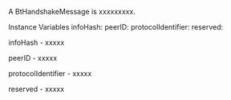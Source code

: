A BtHandshakeMessage is xxxxxxxxx.

Instance Variables
	infoHash:		<Object>
	peerID:		<Object>
	protocolIdentifier:		<Object>
	reserved:		<Object>

infoHash
	- xxxxx

peerID
	- xxxxx

protocolIdentifier
	- xxxxx

reserved
	- xxxxx
